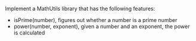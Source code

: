 Implement a MathUtils library that has the following features:
- isPrime(number), figures out whether a number is a prime number
- power(number, exponent), given a number and an exponent, the power is calculated